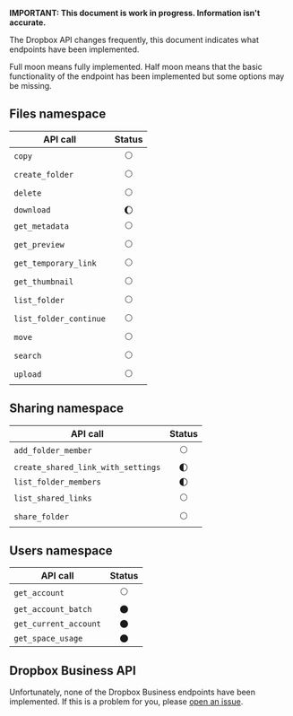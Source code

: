 **IMPORTANT: This document is work in progress. Information isn't accurate.**

The Dropbox API changes frequently, this document indicates what endpoints
have been implemented.

Full moon means fully implemented. Half moon means that the basic functionality
of the endpoint has been implemented but some options may be missing.

## Files namespace

API call | Status
--- | :---:
`copy` | 🌕
`create_folder` | 🌕
`delete` | 🌕
`download` | 🌔
`get_metadata` | 🌕
`get_preview` | 🌕
`get_temporary_link` | 🌕
`get_thumbnail` | 🌕
`list_folder` | 🌕
`list_folder_continue` | 🌕
`move` | 🌕
`search` | 🌕
`upload` | 🌕

## Sharing namespace
API call | Status
--- | :---:
`add_folder_member` | 🌕
`create_shared_link_with_settings` | 🌓
`list_folder_members` | 🌓
`list_shared_links` | 🌕
`share_folder` | 🌕

## Users namespace

API call | Status
--- | :---:
`get_account` | 🌕
`get_account_batch` | 🌑
`get_current_account` | 🌑
`get_space_usage` | 🌑


## Dropbox Business API
Unfortunately, none of the Dropbox Business endpoints have been implemented.
If this is a problem for you, please [open an
issue](https://github.com/Jesus/dropbox_api_v2/issues/new).
